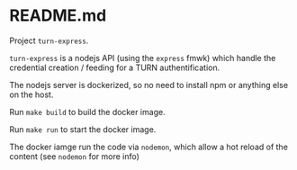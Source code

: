 # README.md

Project `turn-express`. 

`turn-express` is a nodejs API (using the `express` fmwk) which handle the credential creation / feeding for a TURN authentification. 

The nodejs server is dockerized, so no need to install npm or anything else on the host. 

Run `make build` to build the docker image.

Run `make run` to start the docker image. 

The docker iamge run the code via `nodemon`, which allow a hot reload of the content (see `nodemon` for more info)
